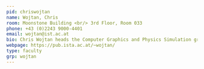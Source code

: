 ```yaml
---
pid: chriswojtan
name: Wojtan, Chris
room: Moonstone Building <br/> 3rd Floor, Room 033
phone: +43 (0)2243 9000-4401
email: wojtan@ist.ac.at
bio: Chris Wojtan heads the Computer Graphics and Physics Simulation group at ISTA. He and his group develop geometric and numerical algorithms for computer animation and geometry processing and try to find new efficient and robust ways to simulate solid and fluid dynamics, control physics simulations, and compute with 3D shapes.
webpage: https://pub.ista.ac.at/~wojtan/
type: faculty
grp: wojtan
---
```

 